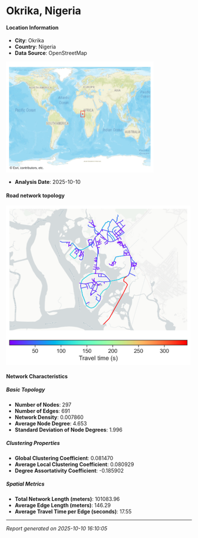 # Okrika, Nigeria

#### Location Information

- **City**: Okrika
- **Country**: Nigeria
- **Data Source**: OpenStreetMap
<img src="Okrika_location.png" alt="Okrika Location Map" width="400" />

- **Analysis Date**: 2025-10-10

#### Road network topology

<img src="Okrika_network_map.png" alt="Okrika Road Network Map" width="500"/>

#### Network Characteristics

##### Basic Topology

- **Number of Nodes**: 297
- **Number of Edges**: 691
- **Network Density**: 0.007860
- **Average Node Degree**: 4.653
- **Standard Deviation of Node Degrees**: 1.996

##### Clustering Properties

- **Global Clustering Coefficient**: 0.081470
- **Average Local Clustering Coefficient**: 0.080929
- **Degree Assortativity Coefficient**: -0.185902

##### Spatial Metrics

- **Total Network Length (meters)**: 101083.96
- **Average Edge Length (meters)**: 146.29
- **Average Travel Time per Edge (seconds)**: 17.55

---
*Report generated on 2025-10-10 16:10:05*
